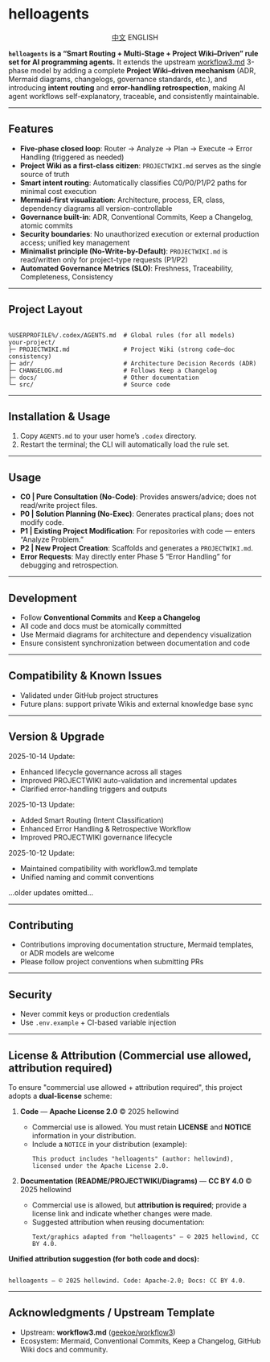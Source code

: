 <!-- README_EN.md -->
# helloagents

<p align="center"><a href="./README.md">中文</a>    ENGLISH</p>

**`helloagents` is a “Smart Routing + Multi-Stage + Project Wiki–Driven” rule set for AI programming agents.**
It extends the upstream [workflow3.md](https://github.com/geekoe/workflow3) 3-phase model by adding a
complete **Project Wiki–driven mechanism** (ADR, Mermaid diagrams, changelogs, governance standards, etc.),
and introducing **intent routing** and **error-handling retrospection**,
making AI agent workflows self-explanatory, traceable, and consistently maintainable.

---

## Features
- **Five-phase closed loop**: Router → Analyze → Plan → Execute → Error Handling (triggered as needed)
- **Project Wiki as a first-class citizen**: `PROJECTWIKI.md` serves as the single source of truth
- **Smart intent routing**: Automatically classifies C0/P0/P1/P2 paths for minimal cost execution
- **Mermaid-first visualization**: Architecture, process, ER, class, dependency diagrams all version-controllable
- **Governance built-in**: ADR, Conventional Commits, Keep a Changelog, atomic commits
- **Security boundaries**: No unauthorized execution or external production access; unified key management
- **Minimalist principle (No-Write-by-Default)**: `PROJECTWIKI.md` is read/written only for project-type requests (P1/P2)
- **Automated Governance Metrics (SLO)**: Freshness, Traceability, Completeness, Consistency

---

## Project Layout
````

%USERPROFILE%/.codex/AGENTS.md  # Global rules (for all models)
your-project/
├─ PROJECTWIKI.md               # Project Wiki (strong code–doc consistency)
├─ adr/                         # Architecture Decision Records (ADR)
├─ CHANGELOG.md                 # Follows Keep a Changelog
├─ docs/                        # Other documentation
└─ src/                         # Source code

````

---

## Installation & Usage
1. Copy `AGENTS.md` to your user home’s `.codex` directory.
2. Restart the terminal; the CLI will automatically load the rule set.

---

## Usage

- **C0 | Pure Consultation (No-Code)**: Provides answers/advice; does not read/write project files.
- **P0 | Solution Planning (No-Exec)**: Generates practical plans; does not modify code.
- **P1 | Existing Project Modification**: For repositories with code — enters “Analyze Problem.”
- **P2 | New Project Creation**: Scaffolds and generates a `PROJECTWIKI.md`.
- **Error Requests**: May directly enter Phase 5 “Error Handling” for debugging and retrospection.

---

## Development

- Follow **Conventional Commits** and **Keep a Changelog**
- All code and docs must be atomically committed
- Use Mermaid diagrams for architecture and dependency visualization
- Ensure consistent synchronization between documentation and code

---

## Compatibility & Known Issues

- Validated under GitHub project structures
- Future plans: support private Wikis and external knowledge base sync

---

## Version & Upgrade
2025-10-14 Update:
* Enhanced lifecycle governance across all stages
* Improved PROJECTWIKI auto-validation and incremental updates
* Clarified error-handling triggers and outputs

2025-10-13 Update:
* Added Smart Routing (Intent Classification)
* Enhanced Error Handling & Retrospective Workflow
* Improved PROJECTWIKI governance lifecycle

2025-10-12 Update:
* Maintained compatibility with workflow3.md template
* Unified naming and commit conventions

…older updates omitted…

---

## Contributing

- Contributions improving documentation structure, Mermaid templates, or ADR models are welcome
- Please follow project conventions when submitting PRs

---

## Security

- Never commit keys or production credentials
- Use `.env.example` + CI-based variable injection

---

## License & Attribution (**Commercial use allowed, attribution required**)

To ensure "commercial use allowed + attribution required", this project adopts a **dual-license** scheme:

1. **Code** — **Apache License 2.0** © 2025 hellowind
   - Commercial use is allowed. You must retain **LICENSE** and **NOTICE** information in your distribution.
   - Include a `NOTICE` in your distribution (example):
     ```
     This product includes "helloagents" (author: hellowind), licensed under the Apache License 2.0.
     ```

2. **Documentation (README/PROJECTWIKI/Diagrams)** — **CC BY 4.0** © 2025 hellowind
   - Commercial use is allowed, but **attribution is required**; provide a license link and indicate whether changes were made.
   - Suggested attribution when reusing documentation:
     ```
     Text/graphics adapted from "helloagents" — © 2025 hellowind, CC BY 4.0.
     ```

**Unified attribution suggestion (for both code and docs):**
```

helloagents — © 2025 hellowind. Code: Apache-2.0; Docs: CC BY 4.0.

```

---

## Acknowledgments / Upstream Template

* Upstream: **workflow3.md** ([geekoe/workflow3](https://github.com/geekoe/workflow3))
* Ecosystem: Mermaid, Conventional Commits, Keep a Changelog, GitHub Wiki docs and community.